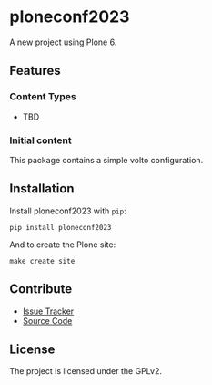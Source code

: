 # ploneconf2023

A new project using Plone 6.

## Features

### Content Types

- TBD

### Initial content

This package contains a simple volto configuration.

Installation
------------

Install ploneconf2023 with `pip`:

```shell
pip install ploneconf2023
```
And to create the Plone site:

```shell
make create_site
```

## Contribute

- [Issue Tracker](https://github.com/pgrunewald/ploneconf2023/issues)
- [Source Code](https://github.com/pgrunewald/ploneconf2023/)

## License

The project is licensed under the GPLv2.
